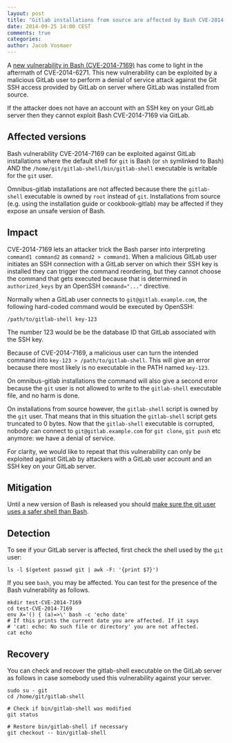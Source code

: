 ```yaml
---
layout: post
title: "Gitlab installations from source are affected by Bash CVE-2014-7169"
date: 2014-09-25 14:00 CEST
comments: true
categories:
author: Jacob Vosmaer
---
```


A [new vulnerability in Bash
(CVE-2014-7169)](http://www.openwall.com/lists/oss-security/2014/09/24/32) has
come to light in the aftermath of CVE-2014-6271. This new vulnerability can be
exploited by a malicious GitLab user to perform a denial of service attack
against the Git SSH access provided by GitLab on server where GitLab was
installed from source.

If the attacker does not have an account with an SSH key on your GitLab server
then they cannot exploit Bash CVE-2014-7169 via GitLab.

<!--more-->

## Affected versions

Bash vulnerability CVE-2014-7169 can be exploited against GitLab installations
where the default shell for `git` is Bash (or `sh` symlinked to Bash) AND the
`/home/git/gitlab-shell/bin/gitlab-shell` executable is writable for the `git`
user.

Omnibus-gitlab installations are not affected because there the `gitlab-shell`
executable is owned by `root` instead of `git`. Installations from source (e.g.
using the installation guide or cookbook-gitlab) may be affected if they expose
an unsafe version of Bash.

## Impact

CVE-2014-7169 lets an attacker trick the Bash parser into interpreting
`command1 command2` as `command2 > command1`. When a malicious GitLab user
initiates an SSH connection with a GitLab server on which their SSH key is
installed they can trigger the command reordering, but they cannot choose the
command that gets executed because that is determined in `authorized_keys` by
an OpenSSH `command="..."` directive.

Normally when a GitLab user connects to `git@gitlab.example.com`, the following
hard-coded command would be executed by OpenSSH:

```
/path/to/gitlab-shell key-123
```

The number 123 would be be the database ID that GitLab associated with the SSH
key.

Because of CVE-2014-7169, a malicious user can turn the intended command into
`key-123 > /path/to/gitlab-shell`. This will give an error because there most
likely is no executable in the PATH named `key-123`.

On omnibus-gitlab installations the command will also give a second error
because the `git` user is not allowed to write to the `gitlab-shell` executable
file, and no harm is done.

On installations from source however, the `gitlab-shell` script is owned by the
`git` user. That means that in this situation the `gitlab-shell` script gets
truncated to 0 bytes. Now that the `gitlab-shell` executable is corrupted,
nobody can connect to `git@gitlab.example.com` for `git clone`, `git push` etc
anymore: we have a denial of service.

For clarity, we would like to repeat that this vulnerability can only be
exploited against GitLab by attackers with a GitLab user account and an SSH key
on your GitLab server.

## Mitigation

Until a new version of Bash is released you should [make sure the git user uses
a safer shell than Bash](/2014/09/24/gitlab-shell-and-bash-cve-2014-6271/#workarounds).

## Detection

To see if your GitLab server is affected, first check the shell used by the `git` user:

```
ls -l $(getent passwd git | awk -F: '{print $7}')
```

If you see `bash`, you may be affected. You can test for the presence of the
Bash vulnerability as follows.

```
mkdir test-CVE-2014-7169
cd test-CVE-2014-7169
env X='() { (a)=>\' bash -c 'echo date'
# If this prints the current date you are affected. If it says
# 'cat: echo: No such file or directory' you are not affected.
cat echo
```

## Recovery

You can check and recover the gitlab-shell executable on the GitLab server as
follows in case somebody used this vulnerability against your server.

```
sudo su - git
cd /home/git/gitlab-shell

# Check if bin/gitlab-shell was modified
git status

# Restore bin/gitlab-shell if necessary
git checkout -- bin/gitlab-shell
```
